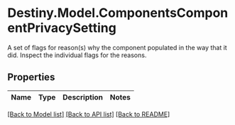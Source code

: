 # Destiny.Model.ComponentsComponentPrivacySetting
A set of flags for reason(s) why the component populated in the way that it did. Inspect the individual flags for the reasons.

## Properties

Name | Type | Description | Notes
------------ | ------------- | ------------- | -------------

[[Back to Model list]](../README.md#documentation-for-models) [[Back to API list]](../README.md#documentation-for-api-endpoints) [[Back to README]](../README.md)

